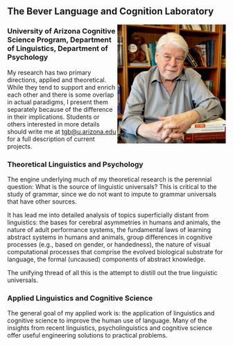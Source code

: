The Bever Language and Cognition Laboratory
-------------------------------------------

<img src="images/tgb.jpg" alt="alt text" width="250" float="right" align="right">

### University of Arizona Cognitive Science Program, Department of Linguistics, Department of Psychology

My research has two primary directions, applied and theoretical. While
they tend to support and enrich each other and there is some overlap in
actual paradigms, I present them separately because of the difference in
their implications. Students or others interested in more details should
write me at tgb@u.arizona.edu for a full description of current
projects.

### Theoretical Linguistics and Psychology

The engine underlying much of my theoretical research is the perennial
question: What is the source of linguistic universals? This is critical
to the study of grammar, since we do not want to impute to grammar
universals that have other sources.

It has lead me into detailed analysis of topics superficially distant
from linguistics: the bases for cerebral asymmetries in humans and
animals, the nature of adult performance systems, the fundamental laws
of learning abstract systems in humans and animals, group differences in
cognitive processes (e.g., based on gender, or handedness), the nature
of visual computational processes that comprise the evolved biological
substrate for language, the formal (uncaused) components of abstract
knowledge.

The unifying thread of all this is the attempt to distill out the true
linguistic universals.

### Applied Linguistics and Cognitive Science

The general goal of my applied work is: the application of linguistics
and cognitive science to improve the human use of language. Many of the
insights from recent linguistics, psycholinguistics and cognitive
science offer useful engineering solutions to practical problems.

